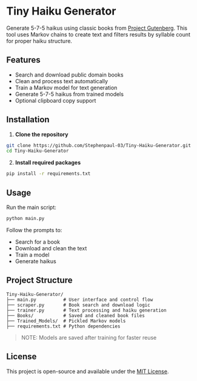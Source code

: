 # Tiny Haiku Generator

Generate 5-7-5 haikus using classic books from [Project Gutenberg](https://www.gutenberg.org). This tool uses Markov chains to create text and filters results by syllable count for proper haiku structure.


## Features

- Search and download public domain books
- Clean and process text automatically
- Train a Markov model for text generation
- Generate 5-7-5 haikus from trained models
- Optional clipboard copy support


## Installation

1. **Clone the repository**

```bash
git clone https://github.com/Stephenpaul-03/Tiny-Haiku-Generator.git
cd Tiny-Haiku-Generator
````

2. **Install required packages**

```bash
pip install -r requirements.txt
```

##  Usage

Run the main script:

```bash
python main.py
```

Follow the prompts to:

* Search for a book
* Download and clean the text
* Train a model
* Generate haikus


##  Project Structure

```
Tiny-Haiku-Generator/
├── main.py          # User interface and control flow
├── scraper.py       # Book search and download logic
├── trainer.py       # Text processing and haiku generation
├── Books/           # Saved and cleaned book files
├── Trained_Models/  # Pickled Markov models
├── requirements.txt # Python dependencies
```

>NOTE: Models are saved after training for faster reuse


## License

This project is open-source and available under the [MIT License](LICENSE).

